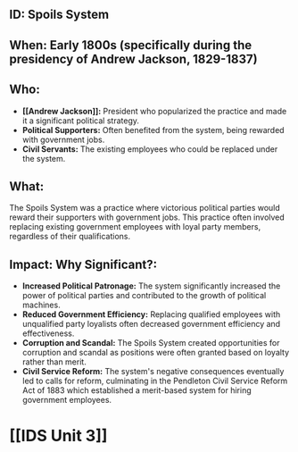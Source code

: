 ## ID: Spoils System

## When: Early 1800s (specifically during the presidency of Andrew Jackson, 1829-1837)

## Who: 
* **[[Andrew Jackson]]:** President who popularized the practice and made it a significant political strategy.
* **Political Supporters:** Often benefited from the system, being rewarded with government jobs.
* **Civil Servants:**  The existing employees who could be replaced under the system.

## What:
The Spoils System was a practice where victorious political parties would reward their supporters with government jobs. This practice often involved replacing existing government employees with loyal party members, regardless of their qualifications. 

## Impact: Why Significant?: 
* **Increased Political Patronage:**  The system significantly increased the power of political parties and contributed to the growth of political machines.
* **Reduced Government Efficiency:** Replacing qualified employees with unqualified party loyalists often decreased government efficiency and effectiveness.
* **Corruption and Scandal:**  The Spoils System created opportunities for corruption and scandal as positions were often granted based on loyalty rather than merit.
* **Civil Service Reform:** The system's negative consequences eventually led to calls for reform, culminating in the Pendleton Civil Service Reform Act of 1883 which established a merit-based system for hiring government employees. 

# [[IDS Unit 3]]